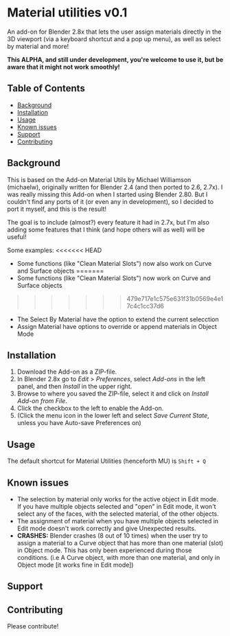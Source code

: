 # Material utilities v0.1
An add-on for Blender 2.8x that lets the user assign materials directly in the 3D viewport (via a keyboard shortcut and a pop up menu), as well as select by material and more!

**This ALPHA, and still under development, you're welcome to use it, but be aware that it might not work smoothly!**

## Table of Contents

- [Background](#background)
- [Installation](#installation)
- [Usage](#usage)
- [Known issues](#knownissues)
- [Support](#support)
- [Contributing](#contributing)

## Background

This is based on the Add-on Material Utils by Michael Williamson (michaelw), originally written for Blender 2.4 (and then ported to 2.6, 2.7x).
I was really missing this Add-on when I started using Blender 2.80. But I couldn't find any ports of it (or even any in development),
so I decided to port it myself, and this is the result!

The goal is to include (almost?) every feature it had in 2.7x, but I'm also adding some features that I think (and hope others will as well)
will be useful!

Some examples:
<<<<<<< HEAD
- Some functions (like "Clean Material Slots") now also work on Curve and Surface objects
=======
- Some functions (like "Clean Material Slots") now work on Curve and Surface objects
>>>>>>> 479e717e1c575e631f31b0569e4e17c4c1cc37d6
- The Select By Material have the option to extend the current selecction
- Assign Material have options to override or append materials in Object Mode

## Installation

1. Download the Add-on as a ZIP-file.
2. In Blender 2.8x go to *Edit* > *Preferences*, select *Add-ons* in the left panel, and then *Install* in the upper right.
3. Browse to where you saved the ZIP-file, select it and click on *Install Add-on from File*.
4. Click the checkbox to the left to enable the Add-on.
5. (Click the menu icon in the lower left and select *Save Current State*, unless you have Auto-save Preferences on)

## Usage

The default shortcut for Material Utilities (henceforth MU) is `Shift + Q`


## Known issues

- The selection by material only works for the active object in Edit mode.
  If you have multiple objects selected and "open" in Edit mode, it won't select any of the faces,
  with the selected material, of the other objects.
- The assignment of material when you have multiple objects selected in Edit mode doesn't work correctly
  and give Unexpected results.
- **CRASHES:** Blender crashes (8 out of 10 times) when the user try to assign a material to a Curve object
  that has more than one material (slot) in Object mode. This has only been experienced during those conditions.
  (i.e A Curve object, with more than one material, and only in Object mode [it works fine in Edit mode])

## Support



## Contributing

Please contribute!
